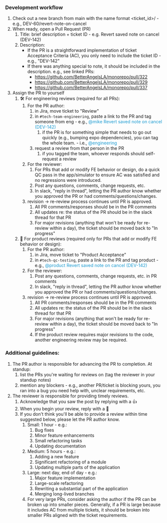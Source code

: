 ### Development workflow

1. Check out a new branch from main with the name format <ticket_id>/<description> - e.g., DEV-60/revert-note-on-cancel
1. When ready, open a Pull Request (PR)
   1. Title: brief description + ticket ID - e.g. Revert saved note on cancel (DEV-142)
   1. Description:
      - If the PR is a straightforward implementation of ticket Acceptance Criteria (AC), you only need to include the ticket ID - e.g., "DEV-142"
      - If there was anything special to note, it should be included in the description. e.g., see linked PRs:
        - https://github.com/BetterAngelsLA/monorepo/pull/322
        - https://github.com/BetterAngelsLA/monorepo/pull/329
        - https://github.com/BetterAngelsLA/monorepo/pull/337
1. Assign the PR to yourself
   1. :hammer_and_wrench: For engineering reviews (required for all PRs):
      1. For the PR author:
         1. in Jira, move ticket to "Review"
         1. in `#tech-team-engineering`, paste a link to the PR and tag someone from eng - e.g., <span style="color:#1c9bd1">@mike Revert saved note on cancel (DEV-142)</span>
            1. if the PR is for something simple that needs to go out quickly (e.g., bumping expo dependencies), you can tag the whole team. - i.e., <span style="color:#1c9bd1">@engineering</span>
         1. request a review from that person in the PR
            1. if you tagged the team, whoever responds should self-request a review
      1. For the reviewer:
         1. For PRs that add or modify FE behavior or design, do a quick QC pass in the app/simulator to ensure AC was satisfied and no regressions were introduced.
         1. Post any questions, comments, change requests, etc.
         1. In slack, "reply in thread", letting the PR author know whether you approved the PR or had comments/questions/changes.
      1. revision -> re-review process continues until PR is approved.
         1. All PR comments/responses should be in the PR comments
         1. All updates re: the status of the PR should be in the slack thread for that PR
         1. For major revisions (anything that won't be ready for re-review within a day), the ticket should be moved back to "In progress"
   1. :iphone: For product reviews (required only for PRs that add or modify FE behavior or design):
      1. For the PR author:
         1. in Jira, move ticket to "Product Acceptance"
         1. in `#tech-qc-testing`, paste a link to the PR and tag product - e.g.,
            <span style="color:#1c9bd1">@product Revert saved note on cancel (DEV-142)</span>
      1. For the reviewer:
         1. Post any questions, comments, change requests, etc. in PR comments
         1. In slack, "reply in thread", letting the PR author know whether you approved the PR or had comments/questions/changes.
      1. revision -> re-review process continues until PR is approved.
         1. All PR comments/responses should be in the PR comments
         1. All updates re: the status of the PR should be in the slack thread for that PR
         1. For major revisions (anything that won't be ready for re-review within a day), the ticket should be moved back to "In progress"
         1. If the product review requires major revisions to the code, another engineering review may be required.

### Additional guidelines:

1. The PR author is responsible for advancing the PR to completion. At standup:
   1. list the PRs you're waiting for reviews on (tag the reviewer in your standup notes)
   1. mention any blockers - e.g., another PR/ticket is blocking yours, you ran into a bug you need help with, unclear requirements, etc.
1. The reviewer is responsible for providing timely reviews.
   1. Acknowledge that you saw the post by replying with a :+1:
   1. When you begin your review, reply with a :eyes:
   1. If you don't think you'll be able to provide a review within time suggested below, please let the PR author know.
      1. Small: 1 hour - e.g.:
         1. Bug fixes
         1. Minor feature enhancements
         1. Small refactoring tasks
         1. Updating documentation
      1. Medium: 5 hours - e.g.:
         1. Adding a new feature
         1. Significant refactoring of a module
         1. Updating multiple parts of the application
      1. Large: next day, end of day - e.g.:
         1. Major feature implementation
         1. Large-scale refactoring
         1. Rewriting a substantial part of the application
         1. Merging long-lived branches
      1. For very large PRs, consider asking the author if the PR can be broken up into smaller pieces. Generally, if a PR is large because it includes AC from multiple tickets, it should be broken into smaller PRs aligned with the ticket requirements.
